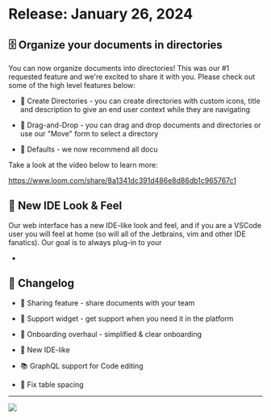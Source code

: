 <!--@@joggrdoc@@-->
<!-- @joggr:version(v1):end -->
<!-- @joggr:warning:start -->
<!-- 
  _   _   _    __        __     _      ____    _   _   ___   _   _    ____     _   _   _ 
 | | | | | |   \ \      / /    / \    |  _ \  | \ | | |_ _| | \ | |  / ___|   | | | | | |
 | | | | | |    \ \ /\ / /    / _ \   | |_) | |  \| |  | |  |  \| | | |  _    | | | | | |
 |_| |_| |_|     \ V  V /    / ___ \  |  _ <  | |\  |  | |  | |\  | | |_| |   |_| |_| |_|
 (_) (_) (_)      \_/\_/    /_/   \_\ |_| \_\ |_| \_| |___| |_| \_|  \____|   (_) (_) (_)
                                                              
This document is managed by Joggr. Editing this document could break Joggr's core features, i.e. our 
ability to auto-maintain this document. Please use the Joggr editor to edit this document 
(link at bottom of the page).
-->
<!-- @joggr:warning:end -->
# Release: January 26, 2024

## 🗄 Organize your documents in directories

You can now organize documents into directories! This was our #1 requested feature and we're excited to share it with you. Please check out some of the high level features below:

* 🌟 Create Directories - you can create directories with custom icons, title and description to give an end user context while they are navigating

* 🌟 Drag-and-Drop - you can drag and drop documents and directories or use our "Move" form to select a directory

* 🌟 Defaults - we now recommend all docu

Take a look at the video below to learn more:

<https://www.loom.com/share/8a1341dc391d486e8d86db1c965767c1>

## 🚀 New IDE Look & Feel

Our web interface has a new IDE-like look and feel, and if you are a VSCode user you will feel at home (so will all of the Jetbrains, vim and other IDE fanatics). Our goal is to always plug-in to your

*

## 📒 Changelog

* 💚 Sharing feature - share documents with your team

* 💚 Support widget - get support when you need it in the platform

* 💚 Onboarding overhaul - simplified & clear onboarding

* 💚 New IDE-like

* 📚 GraphQL support for Code editing

* 🐛 Fix table spacing

<!-- @joggr:editLink(c1c548d3-17e9-48d4-8368-5499b2a1299f):start -->
---
<a href="https://app.joggr.io/app/documents/c1c548d3-17e9-48d4-8368-5499b2a1299f/edit" alt="Edit doc on Joggr">
  <img src="https://storage.googleapis.com/joggr-public-assets/github/badges/edit-document-badge.svg" />
</a>
<!-- @joggr:editLink(c1c548d3-17e9-48d4-8368-5499b2a1299f):end -->
